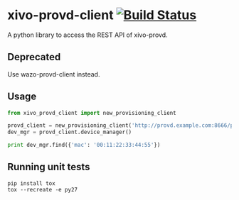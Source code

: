 # xivo-provd-client [![Build Status](https://jenkins.wazo.community/buildStatus/icon?job=xivo-provd-client)](https://jenkins.wazo.community/job/xivo-provd-client)

A python library to access the REST API of xivo-provd.

## Deprecated

Use wazo-provd-client instead.

## Usage

```python
from xivo_provd_client import new_provisioning_client

provd_client = new_provisioning_client('http://provd.example.com:8666/provd')
dev_mgr = provd_client.device_manager()

print dev_mgr.find({'mac': '00:11:22:33:44:55'})
```

Running unit tests
------------------

```
pip install tox
tox --recreate -e py27
```
